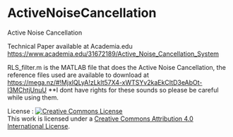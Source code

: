 # ActiveNoiseCancellation
Active Noise Cancellation


Technical Paper available at Academia.edu
https://www.academia.edu/31672189/Active_Noise_Cancellation_System


RLS_filter.m is the MATLAB file that does the Active Noise Cancellation, the reference files used are available to download at
https://mega.nz/#!MjxlQLyA!zLklt57X4-xWTSYv2kaEkCItD3eAbOt-l3MChtjUnuU
**I dont have rights for these sounds so please be careful while using them.



License : 
<a rel="license" href="http://creativecommons.org/licenses/by/4.0/"><img alt="Creative Commons License" style="border-width:0" src="https://i.creativecommons.org/l/by/4.0/88x31.png" /></a><br />This work is licensed under a <a rel="license" href="http://creativecommons.org/licenses/by/4.0/">Creative Commons Attribution 4.0 International License</a>.


